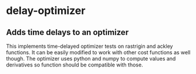 # delay-optimizer
## Adds time delays to an optimizer
This implements time-delayed optimizer tests on rastrigin and ackley functions. It can be easily modified to work with other cost functions as well though. The optimizer uses python and numpy to compute values and derivatives so function should be compatible with those.

